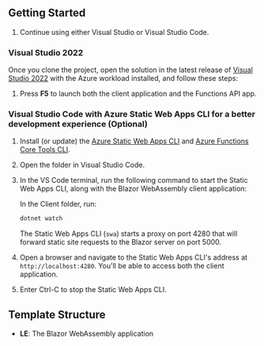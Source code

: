## Getting Started

1. Continue using either Visual Studio or Visual Studio Code.

### Visual Studio 2022

Once you clone the project, open the solution in the latest release of [Visual Studio 2022](https://visualstudio.microsoft.com/vs/) with the Azure workload installed, and follow these steps:

1. Press **F5** to launch both the client application and the Functions API app.

### Visual Studio Code with Azure Static Web Apps CLI for a better development experience (Optional)

1. Install (or update) the [Azure Static Web Apps CLI](https://www.npmjs.com/package/@azure/static-web-apps-cli) and [Azure Functions Core Tools CLI](https://www.npmjs.com/package/azure-functions-core-tools).

1. Open the folder in Visual Studio Code.

1. In the VS Code terminal, run the following command to start the Static Web Apps CLI, along with the Blazor WebAssembly client application:

    In the Client folder, run:
    ```bash
    dotnet watch
    ```

    The Static Web Apps CLI (`swa`) starts a proxy on port 4280 that will forward static site requests to the Blazor server on port 5000. 

1. Open a browser and navigate to the Static Web Apps CLI's address at `http://localhost:4280`. You'll be able to access both the client application.

1. Enter Ctrl-C to stop the Static Web Apps CLI.

## Template Structure

- **LE**: The Blazor WebAssembly application
